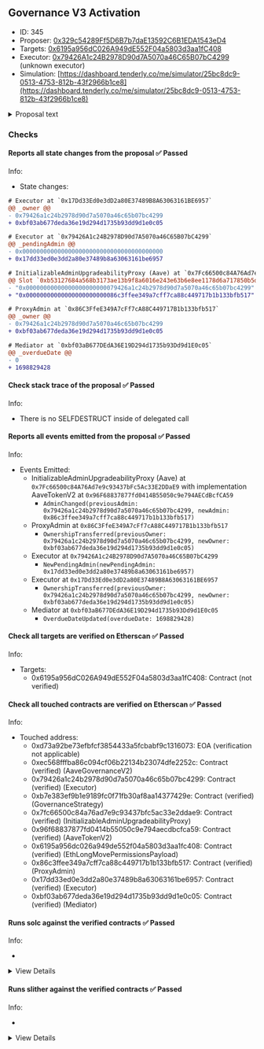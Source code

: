 ## Governance V3 Activation

- ID: 345
- Proposer: [0x329c54289Ff5D6B7b7daE13592C6B1EDA1543eD4](https://etherscan.io/address/0x329c54289Ff5D6B7b7daE13592C6B1EDA1543eD4)
- Targets: [0x6195a956dC026A949dE552F04a5803d3aa1fC408](https://etherscan.io/address/0x6195a956dC026A949dE552F04a5803d3aa1fC408#code)
- Executor: [0x79426A1c24B2978D90d7A5070a46C65B07bC4299](https://etherscan.io/address/0x79426A1c24B2978D90d7A5070a46C65B07bC4299) (unknown executor)
- Simulation: [https://dashboard.tenderly.co/me/simulator/25bc8dc9-0513-4753-812b-43f2966b1ce8](https://dashboard.tenderly.co/me/simulator/25bc8dc9-0513-4753-812b-43f2966b1ce8)

<details>
  <summary>Proposal text</summary>

## Simple Summary

Proposal for the migration of the Aave Governance v2 to v3, transferring all permissions from the v2 system to v3, executing all required smart contracts upgrades and different miscellaneous preparations.

Additionally, the a.DI (Aave Delivery Network) and Aave Robot systems are activated, being requirements for the optimal functioning of Governance v3.

## Motivation

v3 is a the next iteration for the Aave governance smart contracts systems, controlling in a fully decentralized manner the whole Aave ecosystem.

Being a replacement on the currently running v2, a set of two proposals on v2 need to be passed to migrate one system to another: once both are passed and executed on the current governance smart contracts, these will stop working, and the new v3 ones will start operating.

## Specification

A full specification can be found [HERE](https://governance.aave.com/t/bgd-aave-governance-v3-activation-plan/14993#migration-governance-v2v3-2), but as summary:

- 2 governance proposals need to be created: one running on the Level 1 Executor (Short Executor) and another on the Level 2 Executor (Long Executor).
- As both proposals need to be atomically executed, a `Mediator` contract will temporary receive certain permissions, in order to sync both Level 1 and Level 2.
- High-level, the proposals do the following:
  - Migrate all permissions of the Aave ecosystem smart contracts from the v2 Executors to v3 Executors.
  - Migrate the ownership of the v2 Executors to the v3 Executors, in order to avoid any possible permissions lock.
  - Upgrade the implementations of the Governance v3 voting assets (AAVE, stkAAVE and aAAVE), to make them compatible with the new system.
  - Fund a.DI.
  - Fund Aave Robot.
  - Fund the Aave Gelato gas tank.

## References

- Payloads implementations: [Ethereum Long](https://github.com/bgd-labs/gov-v2-v3-migration/blob/main/src/contracts/EthLongMovePermissionsPayload.sol), [Ethereum Short](https://github.com/bgd-labs/gov-v2-v3-migration/blob/main/src/contracts/EthShortMovePermissionsPayload.sol), [Optimism](https://github.com/bgd-labs/gov-v2-v3-migration/blob/main/src/contracts/OptMovePermissionsPayload.sol), [Arbitrum](https://github.com/bgd-labs/gov-v2-v3-migration/blob/main/src/contracts/ArbMovePermissionsPayload.sol), [Polygon](https://github.com/bgd-labs/gov-v2-v3-migration/blob/main/src/contracts/PolygonMovePermissionsPayload.sol), [Avalanche](https://github.com/bgd-labs/gov-v2-v3-migration/blob/main/src/contracts/AvaxMovePermissionsPayload.sol), [Metis](https://github.com/bgd-labs/gov-v2-v3-migration/blob/main/src/contracts/MetisMovePermissionsPayload.sol), [Base](https://github.com/bgd-labs/gov-v2-v3-migration/blob/main/src/contracts/BaseMovePermissionsPayload.sol)

- Payloads tests (migration): [Ethereum Long](https://github.com/bgd-labs/gov-v2-v3-migration/blob/main/tests/EthLongMovePermissionsPayloadTest.t.sol), [Ethereum Short](https://github.com/bgd-labs/gov-v2-v3-migration/blob/main/tests/EthShortMovePermissionsPayloadTest.t.sol), [Optimism](https://github.com/bgd-labs/gov-v2-v3-migration/blob/main/tests/OptMovePermissionsPayloadTest.t.sol), [Arbitrum](https://github.com/bgd-labs/gov-v2-v3-migration/blob/main/tests/ArbMovePermissionsPayload.t.sol), [Polygon](https://github.com/bgd-labs/gov-v2-v3-migration/blob/main/tests/PolygonMovePermissionsPayloadTest.t.sol), [Avalanche](https://github.com/bgd-labs/gov-v2-v3-migration/blob/main/tests/AvaxMovePermissionsPayloadTest.t.sol), [Metis](https://github.com/bgd-labs/gov-v2-v3-migration/blob/main/tests/MetisMovePermissionsPayloadTest.t.sol), [Base](https://github.com/bgd-labs/gov-v2-v3-migration/blob/main/tests/BaseMovePermissionsPayloadTest.t.sol)

- [Pre-approval Snapshot](https://snapshot.org/#/aave.eth/proposal/0x7e61744629fce7787281905b4d5984b39f9cbe83fbe2dd05d8b77697205ce0ce)

- [Governance forum Discussion](https://governance.aave.com/t/bgd-aave-governance-v3-activation-plan/14993)

- [Aave Governance V3 smart contracts](https://github.com/bgd-labs/aave-governance-v3)

- [Aave Governance V3 interface](https://github.com/bgd-labs/aave-governance-v3-interface)

- [a.DI (Aave Delivery Infrastructure)](https://github.com/bgd-labs/aave-delivery-infrastructure)

- [Aave Robot v3](https://github.com/bgd-labs/aave-governance-v3-robot)

- [AAVE token v3](https://github.com/bgd-labs/aave-token-v3)

- [aAAVE governance v3 compatible](https://github.com/bgd-labs/aave-a-token-with-delegation)

- [stkAAVE governance v3 compatible](https://github.com/bgd-labs/aave-stk-gov-v3)

## Copyright

Copyright and related rights waived via [CC0](https://creativecommons.org/publicdomain/zero/1.0/).

</details>

### Checks

#### Reports all state changes from the proposal ✅ Passed

Info:

- State changes:

```diff
# Executor at `0x17Dd33Ed0e3dD2a80E37489B8A63063161BE6957`
@@ _owner @@
- 0x79426a1c24b2978d90d7a5070a46c65b07bc4299
+ 0xbf03ab677deda36e19d294d1735b93dd9d1e0c05
```

```diff
# Executor at `0x79426A1c24B2978D90d7A5070a46C65B07bC4299`
@@ _pendingAdmin @@
- 0x0000000000000000000000000000000000000000
+ 0x17dd33ed0e3dd2a80e37489b8a63063161be6957
```

```diff
# InitializableAdminUpgradeabilityProxy (Aave) at `0x7Fc66500c84A76Ad7e9c93437bFc5Ac33E2DDaE9` with implementation AaveTokenV2 at `0x96F68837877fd0414B55050c9e794AECdBcfCA59`
@@ Slot `0xb53127684a568b3173ae13b9f8a6016e243e63b6e8ee1178d6a717850b5d6103` @@
- "0x00000000000000000000000079426a1c24b2978d90d7a5070a46c65b07bc4299"
+ "0x00000000000000000000000086c3ffee349a7cff7ca88c449717b1b133bfb517"
```

```diff
# ProxyAdmin at `0x86C3FfeE349A7cFf7cA88C449717B1b133bfb517`
@@ _owner @@
- 0x79426a1c24b2978d90d7a5070a46c65b07bc4299
+ 0xbf03ab677deda36e19d294d1735b93dd9d1e0c05
```

```diff
# Mediator at `0xbf03aB677DEdA36E19D294d1735b93Dd9d1E0c05`
@@ _overdueDate @@
- 0
+ 1698829428
```

#### Check stack trace of the proposal ✅ Passed

Info:

- There is no SELFDESTRUCT inside of delegated call

#### Reports all events emitted from the proposal ✅ Passed

Info:

- Events Emitted:
  - InitializableAdminUpgradeabilityProxy (Aave) at `0x7Fc66500c84A76Ad7e9c93437bFc5Ac33E2DDaE9` with implementation AaveTokenV2 at `0x96F68837877fd0414B55050c9e794AECdBcfCA59`
    - `AdminChanged(previousAdmin: 0x79426a1c24b2978d90d7a5070a46c65b07bc4299, newAdmin: 0x86c3ffee349a7cff7ca88c449717b1b133bfb517)`
  - ProxyAdmin at `0x86C3FfeE349A7cFf7cA88C449717B1b133bfb517`
    - `OwnershipTransferred(previousOwner: 0x79426a1c24b2978d90d7a5070a46c65b07bc4299, newOwner: 0xbf03ab677deda36e19d294d1735b93dd9d1e0c05)`
  - Executor at `0x79426A1c24B2978D90d7A5070a46C65B07bC4299`
    - `NewPendingAdmin(newPendingAdmin: 0x17dd33ed0e3dd2a80e37489b8a63063161be6957)`
  - Executor at `0x17Dd33Ed0e3dD2a80E37489B8A63063161BE6957`
    - `OwnershipTransferred(previousOwner: 0x79426a1c24b2978d90d7a5070a46c65b07bc4299, newOwner: 0xbf03ab677deda36e19d294d1735b93dd9d1e0c05)`
  - Mediator at `0xbf03aB677DEdA36E19D294d1735b93Dd9d1E0c05`
    - `OverdueDateUpdated(overdueDate: 1698829428)`

#### Check all targets are verified on Etherscan ✅ Passed

Info:

- Targets:
  - 0x6195a956dC026A949dE552F04a5803d3aa1fC408: Contract (not verified)

#### Check all touched contracts are verified on Etherscan ✅ Passed

Info:

- Touched address:
  - 0xd73a92be73efbfcf3854433a5fcbabf9c1316073: EOA (verification not applicable)
  - 0xec568fffba86c094cf06b22134b23074dfe2252c: Contract (verified) (AaveGovernanceV2)
  - 0x79426a1c24b2978d90d7a5070a46c65b07bc4299: Contract (verified) (Executor)
  - 0xb7e383ef9b1e9189fc0f71fb30af8aa14377429e: Contract (verified) (GovernanceStrategy)
  - 0x7fc66500c84a76ad7e9c93437bfc5ac33e2ddae9: Contract (verified) (InitializableAdminUpgradeabilityProxy)
  - 0x96f68837877fd0414b55050c9e794aecdbcfca59: Contract (verified) (AaveTokenV2)
  - 0x6195a956dc026a949de552f04a5803d3aa1fc408: Contract (verified) (EthLongMovePermissionsPayload)
  - 0x86c3ffee349a7cff7ca88c449717b1b133bfb517: Contract (verified) (ProxyAdmin)
  - 0x17dd33ed0e3dd2a80e37489b8a63063161be6957: Contract (verified) (Executor)
  - 0xbf03ab677deda36e19d294d1735b93dd9d1e0c05: Contract (verified) (Mediator)

#### Runs solc against the verified contracts ✅ Passed

Info:

-

<details>
<summary>View Details</summary>
<details>
<summary>View warnings for Executor at `0x17Dd33Ed0e3dD2a80E37489B8A63063161BE6957`</summary>

```
INFO:CryticCompile:'solc --standard-json --allow-paths /home/runner/work/seatbelt-for-ghosts/seatbelt-for-ghosts/crytic-export/etherscan-contracts/0x17dd33ed0e3dd2a80e37489b8a63063161be6957-Executor' running
```

</details>

<details>
<summary>View warnings for EthLongMovePermissionsPayload at `0x6195a956dC026A949dE552F04a5803d3aa1fC408`</summary>

```
INFO:CryticCompile:'solc --standard-json --allow-paths /home/runner/work/seatbelt-for-ghosts/seatbelt-for-ghosts/crytic-export/etherscan-contracts/0x6195a956dc026a949de552f04a5803d3aa1fc408-EthLongMovePermissionsPayload' running
```

</details>

<details>
<summary>View warnings for InitializableAdminUpgradeabilityProxy (Aave) at `0x7Fc66500c84A76Ad7e9c93437bFc5Ac33E2DDaE9` with implementation AaveTokenV2 at `0x96F68837877fd0414B55050c9e794AECdBcfCA59`</summary>

```
INFO:CryticCompile:'solc --standard-json --allow-paths /home/runner/work/seatbelt-for-ghosts/seatbelt-for-ghosts/crytic-export/etherscan-contracts/0x7fc66500c84a76ad7e9c93437bfc5ac33e2ddae9-InitializableAdminUpgradeabilityProxy' running
WARNING:CryticCompile:Warning: contracts/open-zeppelin/Address.sol: Warning: SPDX license identifier not provided in source file. Before publishing, consider adding a comment containing "SPDX-License-Identifier: <SPDX-License>" to each source file. Use "SPDX-License-Identifier: UNLICENSED" for non-open-source code. Please see https://spdx.org for more information.

Warning: contracts/open-zeppelin/BaseAdminUpgradeabilityProxy.sol: Warning: SPDX license identifier not provided in source file. Before publishing, consider adding a comment containing "SPDX-License-Identifier: <SPDX-License>" to each source file. Use "SPDX-License-Identifier: UNLICENSED" for non-open-source code. Please see https://spdx.org for more information.

Warning: contracts/open-zeppelin/BaseUpgradeabilityProxy.sol: Warning: SPDX license identifier not provided in source file. Before publishing, consider adding a comment containing "SPDX-License-Identifier: <SPDX-License>" to each source file. Use "SPDX-License-Identifier: UNLICENSED" for non-open-source code. Please see https://spdx.org for more information.

Warning: contracts/open-zeppelin/Proxy.sol: Warning: SPDX license identifier not provided in source file. Before publishing, consider adding a comment containing "SPDX-License-Identifier: <SPDX-License>" to each source file. Use "SPDX-License-Identifier: UNLICENSED" for non-open-source code. Please see https://spdx.org for more information.

Warning: contracts/open-zeppelin/SafeMath.sol: Warning: SPDX license identifier not provided in source file. Before publishing, consider adding a comment containing "SPDX-License-Identifier: <SPDX-License>" to each source file. Use "SPDX-License-Identifier: UNLICENSED" for non-open-source code. Please see https://spdx.org for more information.

Warning: contracts/open-zeppelin/UpgradeabilityProxy.sol: Warning: SPDX license identifier not provided in source file. Before publishing, consider adding a comment containing "SPDX-License-Identifier: <SPDX-License>" to each source file. Use "SPDX-License-Identifier: UNLICENSED" for non-open-source code. Please see https://spdx.org for more information.

Warning: contracts/open-zeppelin/BaseAdminUpgradeabilityProxy.sol:13:1: Warning: This contract has a payable fallback function, but no receive ether function. Consider adding a receive ether function.
contract BaseAdminUpgradeabilityProxy is BaseUpgradeabilityProxy {
^ (Relevant source part starts here and spans across multiple lines).
contracts/open-zeppelin/Proxy.sol:15:3: The payable fallback function is defined here.
  fallback () payable external {
  ^ (Relevant source part starts here and spans across multiple lines).

Warning: contracts/open-zeppelin/InitializableUpgradeabilityProxy.sol:11:1: Warning: This contract has a payable fallback function, but no receive ether function. Consider adding a receive ether function.
contract InitializableUpgradeabilityProxy is BaseUpgradeabilityProxy {
^ (Relevant source part starts here and spans across multiple lines).
contracts/open-zeppelin/Proxy.sol:15:3: The payable fallback function is defined here.
  fallback () payable external {
  ^ (Relevant source part starts here and spans across multiple lines).

Warning: contracts/open-zeppelin/InitializableAdminUpgradeabilityProxy.sol:12:1: Warning: This contract has a payable fallback function, but no receive ether function. Consider adding a receive ether function.
contract InitializableAdminUpgradeabilityProxy is BaseAdminUpgradeabilityProxy, InitializableUpgradeabilityProxy {
^ (Relevant source part starts here and spans across multiple lines).
contracts/open-zeppelin/Proxy.sol:15:3: The payable fallback function is defined here.
  fallback () payable external {
  ^ (Relevant source part starts here and spans across multiple lines).

Warning: contracts/utils/MockTransferHook.sol:9:25: Warning: Unused function parameter. Remove or comment out the variable name to silence this warning.
    function onTransfer(address from, address to, uint256 amount) external override {
                        ^----------^

Warning: contracts/utils/MockTransferHook.sol:9:39: Warning: Unused function parameter. Remove or comment out the variable name to silence this warning.
    function onTransfer(address from, address to, uint256 amount) external override {
                                      ^--------^

Warning: contracts/utils/MockTransferHook.sol:9:51: Warning: Unused function parameter. Remove or comment out the variable name to silence this warning.
    function onTransfer(address from, address to, uint256 amount) external override {
                                                  ^------------^


```

</details>

<details>
<summary>View warnings for ProxyAdmin at `0x86C3FfeE349A7cFf7cA88C449717B1b133bfb517`</summary>

```
INFO:CryticCompile:'solc --standard-json --allow-paths /home/runner/work/seatbelt-for-ghosts/seatbelt-for-ghosts/crytic-export/etherscan-contracts/0x86c3ffee349a7cff7ca88c449717b1b133bfb517-ProxyAdmin' running
```

</details>

<details>
<summary>View warnings for AaveTokenV2 at `0x96F68837877fd0414B55050c9e794AECdBcfCA59`</summary>

```
INFO:CryticCompile:'solc --standard-json --allow-paths /home/runner/work/seatbelt-for-ghosts/seatbelt-for-ghosts/crytic-export/etherscan-contracts/0x96f68837877fd0414b55050c9e794aecdbcfca59-AaveTokenV2' running
WARNING:CryticCompile:Warning: src/contracts/AaveTokenV2.sol:453:18: Warning: This declaration shadows an existing declaration.
    constructor (string memory name, string memory symbol) public {
                 ^----------------^
src/contracts/AaveTokenV2.sol:462:5: The shadowed declaration is here:
    function name() public view returns (string memory) {
    ^ (Relevant source part starts here and spans across multiple lines).

Warning: src/contracts/AaveTokenV2.sol:453:38: Warning: This declaration shadows an existing declaration.
    constructor (string memory name, string memory symbol) public {
                                     ^------------------^
src/contracts/AaveTokenV2.sol:470:5: The shadowed declaration is here:
    function symbol() public view returns (string memory) {
    ^ (Relevant source part starts here and spans across multiple lines).

Warning: src/contracts/AaveTokenV2.sol:35:3: Warning: Interface functions are implicitly "virtual"
  function delegateByType(address delegatee, DelegationType delegationType) external virtual;
  ^-----------------------------------------------------------------------------------------^

Warning: src/contracts/AaveTokenV2.sol:40:3: Warning: Interface functions are implicitly "virtual"
  function delegate(address delegatee) external virtual;
  ^----------------------------------------------------^

Warning: src/contracts/AaveTokenV2.sol:45:3: Warning: Interface functions are implicitly "virtual"
  function getDelegateeByType(address delegator, DelegationType delegationType)
  ^ (Relevant source part starts here and spans across multiple lines).

Warning: src/contracts/AaveTokenV2.sol:56:3: Warning: Interface functions are implicitly "virtual"
  function getPowerCurrent(address user, DelegationType delegationType)
  ^ (Relevant source part starts here and spans across multiple lines).

Warning: src/contracts/AaveTokenV2.sol:66:3: Warning: Interface functions are implicitly "virtual"
  function getPowerAtBlock(
  ^ (Relevant source part starts here and spans across multiple lines).

Warning: src/contracts/AaveTokenV2.sol:75:3: Warning: Interface functions are implicitly "virtual"
  function totalSupplyAt(uint256 blockNumber) external virtual view returns (uint256);
  ^----------------------------------------------------------------------------------^

Warning: src/contracts/AaveTokenV2.sol:453:5: Warning: Visibility for constructor is ignored. If you want the contract to be non-deployable, making it "abstract" is sufficient.
    constructor (string memory name, string memory symbol) public {
    ^ (Relevant source part starts here and spans across multiple lines).

Warning: src/contracts/AaveTokenV2.sol:1164:3: Warning: Visibility for constructor is ignored. If you want the contract to be non-deployable, making it "abstract" is sufficient.
  constructor() ERC20(NAME, SYMBOL) public {
  ^ (Relevant source part starts here and spans across multiple lines).

Warning: src/contracts/AaveTokenV2.sol:913:26: Warning: Unused function parameter. Remove or comment out the variable name to silence this warning.
  function totalSupplyAt(uint256 blockNumber) external override view returns (uint256) {
                         ^-----------------^

Warning: src/contracts/AaveTokenV2.sol:1079:5: Warning: Unused function parameter. Remove or comment out the variable name to silence this warning.
    uint128 oldValue,
    ^--------------^


```

</details>

<details>
<summary>View warnings for GovernanceStrategy at `0xb7e383ef9B1E9189Fc0F71fb30af8aa14377429e`</summary>

```
INFO:CryticCompile:'solc --standard-json --allow-paths /home/runner/work/seatbelt-for-ghosts/seatbelt-for-ghosts' running
```

</details>

<details>
<summary>View warnings for Mediator at `0xbf03aB677DEdA36E19D294d1735b93Dd9d1E0c05`</summary>

```
INFO:CryticCompile:'solc --standard-json --allow-paths /home/runner/work/seatbelt-for-ghosts/seatbelt-for-ghosts/crytic-export/etherscan-contracts/0xbf03ab677deda36e19d294d1735b93dd9d1e0c05-Mediator' running
```

</details>

</details>

#### Runs slither against the verified contracts ✅ Passed

Info:

-

<details>
<summary>View Details</summary>

<details>
<summary>Slither report for Executor at `0x17Dd33Ed0e3dD2a80E37489B8A63063161BE6957`</summary>

```
'solc --standard-json --allow-paths /home/runner/work/seatbelt-for-ghosts/seatbelt-for-ghosts/crytic-export/etherscan-contracts/0x17dd33ed0e3dd2a80e37489b8a63063161be6957-Executor' running
INFO:Detectors:
Executor.executeTransaction(address,uint256,string,bytes,bool) (src/contracts/payloads/Executor.sol#16-57) uses delegatecall to a input-controlled function id
	- (success,resultData) = target.delegatecall(callData) (src/contracts/payloads/Executor.sol#38)
Reference: https://github.com/crytic/slither/wiki/Detector-Documentation#controlled-delegatecall
INFO:Detectors:
Reentrancy in Executor.executeTransaction(address,uint256,string,bytes,bool) (src/contracts/payloads/Executor.sol#16-57):
	External calls:
	- (success,resultData) = target.delegatecall(callData) (src/contracts/payloads/Executor.sol#38)
	- (success,resultData) = target.call{value: value}(callData) (src/contracts/payloads/Executor.sol#41)
	External calls sending eth:
	- (success,resultData) = target.call{value: value}(callData) (src/contracts/payloads/Executor.sol#41)
	Event emitted after the call(s):
	- ExecutedAction(target,value,signature,data,block.timestamp,withDelegatecall,resultData) (src/contracts/payloads/Executor.sol#46-54)
Reference: https://github.com/crytic/slither/wiki/Detector-Documentation#reentrancy-vulnerabilities-3
INFO:Detectors:
Context._msgData() (lib/solidity-utils/src/contracts/oz-common/Context.sol#22-24) is never used and should be removed
Reference: https://github.com/crytic/slither/wiki/Detector-Documentation#dead-code
INFO:Detectors:
Low level call in Executor.executeTransaction(address,uint256,string,bytes,bool) (src/contracts/payloads/Executor.sol#16-57):
	- (success,resultData) = target.delegatecall(callData) (src/contracts/payloads/Executor.sol#38)
	- (success,resultData) = target.call{value: value}(callData) (src/contracts/payloads/Executor.sol#41)
Reference: https://github.com/crytic/slither/wiki/Detector-Documentation#low-level-calls
INFO:Slither:0x17dd33ed0e3dd2a80e37489b8a63063161be6957 analyzed (5 contracts with 82 detectors), 4 result(s) found
```

</details>

<details>
<summary>Slither report for EthLongMovePermissionsPayload at `0x6195a956dC026A949dE552F04a5803d3aa1fC408`</summary>

```
'solc --standard-json --allow-paths /home/runner/work/seatbelt-for-ghosts/seatbelt-for-ghosts/crytic-export/etherscan-contracts/0x6195a956dc026a949de552f04a5803d3aa1fc408-EthLongMovePermissionsPayload' running
Traceback (most recent call last):
  File "/home/runner/.local/lib/python3.10/site-packages/slither/__main__.py", line 814, in main_impl
    ) = process_all(filename, args, detector_classes, printer_classes)
  File "/home/runner/.local/lib/python3.10/site-packages/slither/__main__.py", line 102, in process_all
    ) = process_single(compilation, args, detector_classes, printer_classes)
  File "/home/runner/.local/lib/python3.10/site-packages/slither/__main__.py", line 80, in process_single
    slither = Slither(target, ast_format=ast, **vars(args))
  File "/home/runner/.local/lib/python3.10/site-packages/slither/slither.py", line 135, in __init__
    self._init_parsing_and_analyses(kwargs.get("skip_analyze", False))
  File "/home/runner/.local/lib/python3.10/site-packages/slither/slither.py", line 145, in _init_parsing_and_analyses
    raise e
  File "/home/runner/.local/lib/python3.10/site-packages/slither/slither.py", line 141, in _init_parsing_and_analyses
    parser.parse_contracts()
  File "/home/runner/.local/lib/python3.10/site-packages/slither/solc_parsing/slither_compilation_unit_solc.py", line 447, in parse_contracts
    raise InheritanceResolutionError(
slither.solc_parsing.slither_compilation_unit_solc.InheritanceResolutionError: Could not resolve contract inheritance. This is likely caused by an import renaming that collides with existing names (see https://github.com/crytic/slither/issues/1758).
 Try changing `contract IACLManager` (lib/aave-address-book/src/AaveV3.sol#20-32) to a unique name.
ERROR:root:Error:
ERROR:root:Could not resolve contract inheritance. This is likely caused by an import renaming that collides with existing names (see https://github.com/crytic/slither/issues/1758).
 Try changing `contract IACLManager` (lib/aave-address-book/src/AaveV3.sol#20-32) to a unique name.
ERROR:root:Please report an issue to https://github.com/crytic/slither/issues
```

</details>

<details>
<summary>Slither report for InitializableAdminUpgradeabilityProxy (Aave) at `0x7Fc66500c84A76Ad7e9c93437bFc5Ac33E2DDaE9` with implementation AaveTokenV2 at `0x96F68837877fd0414B55050c9e794AECdBcfCA59`</summary>

```
'solc --standard-json --allow-paths /home/runner/work/seatbelt-for-ghosts/seatbelt-for-ghosts/crytic-export/etherscan-contracts/0x7fc66500c84a76ad7e9c93437bfc5ac33e2ddae9-InitializableAdminUpgradeabilityProxy' running
Warning: contracts/open-zeppelin/Address.sol: Warning: SPDX license identifier not provided in source file. Before publishing, consider adding a comment containing "SPDX-License-Identifier: <SPDX-License>" to each source file. Use "SPDX-License-Identifier: UNLICENSED" for non-open-source code. Please see https://spdx.org for more information.

Warning: contracts/open-zeppelin/BaseAdminUpgradeabilityProxy.sol: Warning: SPDX license identifier not provided in source file. Before publishing, consider adding a comment containing "SPDX-License-Identifier: <SPDX-License>" to each source file. Use "SPDX-License-Identifier: UNLICENSED" for non-open-source code. Please see https://spdx.org for more information.

Warning: contracts/open-zeppelin/BaseUpgradeabilityProxy.sol: Warning: SPDX license identifier not provided in source file. Before publishing, consider adding a comment containing "SPDX-License-Identifier: <SPDX-License>" to each source file. Use "SPDX-License-Identifier: UNLICENSED" for non-open-source code. Please see https://spdx.org for more information.

Warning: contracts/open-zeppelin/Proxy.sol: Warning: SPDX license identifier not provided in source file. Before publishing, consider adding a comment containing "SPDX-License-Identifier: <SPDX-License>" to each source file. Use "SPDX-License-Identifier: UNLICENSED" for non-open-source code. Please see https://spdx.org for more information.

Warning: contracts/open-zeppelin/SafeMath.sol: Warning: SPDX license identifier not provided in source file. Before publishing, consider adding a comment containing "SPDX-License-Identifier: <SPDX-License>" to each source file. Use "SPDX-License-Identifier: UNLICENSED" for non-open-source code. Please see https://spdx.org for more information.

Warning: contracts/open-zeppelin/UpgradeabilityProxy.sol: Warning: SPDX license identifier not provided in source file. Before publishing, consider adding a comment containing "SPDX-License-Identifier: <SPDX-License>" to each source file. Use "SPDX-License-Identifier: UNLICENSED" for non-open-source code. Please see https://spdx.org for more information.

Warning: contracts/open-zeppelin/BaseAdminUpgradeabilityProxy.sol:13:1: Warning: This contract has a payable fallback function, but no receive ether function. Consider adding a receive ether function.
contract BaseAdminUpgradeabilityProxy is BaseUpgradeabilityProxy {
^ (Relevant source part starts here and spans across multiple lines).
contracts/open-zeppelin/Proxy.sol:15:3: The payable fallback function is defined here.
  fallback () payable external {
  ^ (Relevant source part starts here and spans across multiple lines).

Warning: contracts/open-zeppelin/InitializableUpgradeabilityProxy.sol:11:1: Warning: This contract has a payable fallback function, but no receive ether function. Consider adding a receive ether function.
contract InitializableUpgradeabilityProxy is BaseUpgradeabilityProxy {
^ (Relevant source part starts here and spans across multiple lines).
contracts/open-zeppelin/Proxy.sol:15:3: The payable fallback function is defined here.
  fallback () payable external {
  ^ (Relevant source part starts here and spans across multiple lines).

Warning: contracts/open-zeppelin/InitializableAdminUpgradeabilityProxy.sol:12:1: Warning: This contract has a payable fallback function, but no receive ether function. Consider adding a receive ether function.
contract InitializableAdminUpgradeabilityProxy is BaseAdminUpgradeabilityProxy, InitializableUpgradeabilityProxy {
^ (Relevant source part starts here and spans across multiple lines).
contracts/open-zeppelin/Proxy.sol:15:3: The payable fallback function is defined here.
  fallback () payable external {
  ^ (Relevant source part starts here and spans across multiple lines).

Warning: contracts/utils/MockTransferHook.sol:9:25: Warning: Unused function parameter. Remove or comment out the variable name to silence this warning.
    function onTransfer(address from, address to, uint256 amount) external override {
                        ^----------^

Warning: contracts/utils/MockTransferHook.sol:9:39: Warning: Unused function parameter. Remove or comment out the variable name to silence this warning.
    function onTransfer(address from, address to, uint256 amount) external override {
                                      ^--------^

Warning: contracts/utils/MockTransferHook.sol:9:51: Warning: Unused function parameter. Remove or comment out the variable name to silence this warning.
    function onTransfer(address from, address to, uint256 amount) external override {
                                                  ^------------^


INFO:Detectors:
InitializableUpgradeabilityProxy.initialize(address,bytes) (contracts/open-zeppelin/InitializableUpgradeabilityProxy.sol#20-28) uses delegatecall to a input-controlled function id
	- (success) = _logic.delegatecall(_data) (contracts/open-zeppelin/InitializableUpgradeabilityProxy.sol#25)
Reference: https://github.com/crytic/slither/wiki/Detector-Documentation#controlled-delegatecall
INFO:Detectors:
LendToAaveMigrator.migrateFromLEND(uint256) (contracts/token/LendToAaveMigrator.sol#61-68) ignores return value by LEND.transferFrom(msg.sender,address(this),amount) (contracts/token/LendToAaveMigrator.sol#65)
LendToAaveMigrator.migrateFromLEND(uint256) (contracts/token/LendToAaveMigrator.sol#61-68) ignores return value by AAVE.transfer(msg.sender,amount.div(LEND_AAVE_RATIO)) (contracts/token/LendToAaveMigrator.sol#66)
DoubleTransferHelper.doubleSend(address,uint256,uint256) (contracts/utils/DoubleTransferHelper.sol#14-17) ignores return value by AAVE.transfer(to,amount1) (contracts/utils/DoubleTransferHelper.sol#15)
DoubleTransferHelper.doubleSend(address,uint256,uint256) (contracts/utils/DoubleTransferHelper.sol#14-17) ignores return value by AAVE.transfer(to,amount2) (contracts/utils/DoubleTransferHelper.sol#16)
Reference: https://github.com/crytic/slither/wiki/Detector-Documentation#unchecked-transfer
INFO:Detectors:
AaveToken._writeSnapshot(address,uint128,uint128) (contracts/token/AaveToken.sol#138-153) uses a dangerous strict equality:
	- ownerCountOfSnapshots != 0 && snapshotsOwner[ownerCountOfSnapshots.sub(1)].blockNumber == currentBlock (contracts/token/AaveToken.sol#145)
Reference: https://github.com/crytic/slither/wiki/Detector-Documentation#dangerous-strict-equalities
INFO:Detectors:
Reentrancy in AaveToken.initialize(address,address,ITransferHook) (contracts/token/AaveToken.sol#59-85):
	External calls:
	- _mint(migrator,MIGRATION_AMOUNT) (contracts/token/AaveToken.sol#83)
		- aaveGovernance.onTransfer(from,to,amount) (contracts/token/AaveToken.sol#181)
	- _mint(distributor,DISTRIBUTION_AMOUNT) (contracts/token/AaveToken.sol#84)
		- aaveGovernance.onTransfer(from,to,amount) (contracts/token/AaveToken.sol#181)
	State variables written after the call(s):
	- _mint(distributor,DISTRIBUTION_AMOUNT) (contracts/token/AaveToken.sol#84)
		- _balances[account] = _balances[account].add(amount) (contracts/open-zeppelin/ERC20.sol#235)
	ERC20._balances (contracts/open-zeppelin/ERC20.sol#38) can be used in cross function reentrancies:
	- ERC20._mint(address,uint256) (contracts/open-zeppelin/ERC20.sol#229-237)
	- ERC20._transfer(address,address,uint256) (contracts/open-zeppelin/ERC20.sol#209-218)
	- ERC20.balanceOf(address) (contracts/open-zeppelin/ERC20.sol#105-107)
	- _mint(distributor,DISTRIBUTION_AMOUNT) (contracts/token/AaveToken.sol#84)
		- _countsSnapshots[owner] = ownerCountOfSnapshots.add(1) (contracts/token/AaveToken.sol#149)
	AaveToken._countsSnapshots (contracts/token/AaveToken.sol#38) can be used in cross function reentrancies:
	- AaveToken._countsSnapshots (contracts/token/AaveToken.sol#38)
	- AaveToken._writeSnapshot(address,uint128,uint128) (contracts/token/AaveToken.sol#138-153)
	- _mint(distributor,DISTRIBUTION_AMOUNT) (contracts/token/AaveToken.sol#84)
		- snapshotsOwner[ownerCountOfSnapshots.sub(1)].value = newValue (contracts/token/AaveToken.sol#146)
		- snapshotsOwner[ownerCountOfSnapshots] = Snapshot(currentBlock,newValue) (contracts/token/AaveToken.sol#148)
	AaveToken._snapshots (contracts/token/AaveToken.sol#36) can be used in cross function reentrancies:
	- AaveToken._snapshots (contracts/token/AaveToken.sol#36)
	- AaveToken._writeSnapshot(address,uint128,uint128) (contracts/token/AaveToken.sol#138-153)
	- _mint(distributor,DISTRIBUTION_AMOUNT) (contracts/token/AaveToken.sol#84)
		- _totalSupply = _totalSupply.add(amount) (contracts/open-zeppelin/ERC20.sol#234)
	ERC20._totalSupply (contracts/open-zeppelin/ERC20.sol#42) can be used in cross function reentrancies:
	- ERC20._mint(address,uint256) (contracts/open-zeppelin/ERC20.sol#229-237)
	- ERC20.totalSupply() (contracts/open-zeppelin/ERC20.sol#98-100)
Reference: https://github.com/crytic/slither/wiki/Detector-Documentation#reentrancy-vulnerabilities-1
INFO:Detectors:
ERC20.constructor(string,string).name (contracts/open-zeppelin/ERC20.sol#57) shadows:
	- ERC20.name() (contracts/open-zeppelin/ERC20.sol#66-68) (function)
ERC20.constructor(string,string).symbol (contracts/open-zeppelin/ERC20.sol#57) shadows:
	- ERC20.symbol() (contracts/open-zeppelin/ERC20.sol#74-76) (function)
InitializableAdminUpgradeabilityProxy.initialize(address,address,bytes)._admin (contracts/open-zeppelin/InitializableAdminUpgradeabilityProxy.sol#22) shadows:
	- BaseAdminUpgradeabilityProxy._admin() (contracts/open-zeppelin/BaseAdminUpgradeabilityProxy.sol#94-99) (function)
MintableErc20.constructor(string,string,uint8).name (contracts/utils/MintableErc20.sol#11) shadows:
	- ERC20.name() (contracts/open-zeppelin/ERC20.sol#66-68) (function)
MintableErc20.constructor(string,string,uint8).symbol (contracts/utils/MintableErc20.sol#11) shadows:
	- ERC20.symbol() (contracts/open-zeppelin/ERC20.sol#74-76) (function)
MintableErc20.constructor(string,string,uint8).decimals (contracts/utils/MintableErc20.sol#11) shadows:
	- ERC20.decimals() (contracts/open-zeppelin/ERC20.sol#91-93) (function)
Reference: https://github.com/crytic/slither/wiki/Detector-Documentation#local-variable-shadowing
INFO:Detectors:
InitializableUpgradeabilityProxy.initialize(address,bytes)._logic (contracts/open-zeppelin/InitializableUpgradeabilityProxy.sol#20) lacks a zero-check on :
		- (success) = _logic.delegatecall(_data) (contracts/open-zeppelin/InitializableUpgradeabilityProxy.sol#25)
BaseAdminUpgradeabilityProxy.upgradeToAndCall(address,bytes).newImplementation (contracts/open-zeppelin/BaseAdminUpgradeabilityProxy.sol#85) lacks a zero-check on :
		- (success) = newImplementation.delegatecall(data) (contracts/open-zeppelin/BaseAdminUpgradeabilityProxy.sol#87)
UpgradeabilityProxy.constructor(address,bytes)._logic (contracts/open-zeppelin/UpgradeabilityProxy.sol#19) lacks a zero-check on :
		- (success) = _logic.delegatecall(_data) (contracts/open-zeppelin/UpgradeabilityProxy.sol#23)
Reference: https://github.com/crytic/slither/wiki/Detector-Documentation#missing-zero-address-validation
INFO:Detectors:
Modifier BaseAdminUpgradeabilityProxy.ifAdmin() (contracts/open-zeppelin/BaseAdminUpgradeabilityProxy.sol#34-40) does not always execute _; or revertReference: https://github.com/crytic/slither/wiki/Detector-Documentation#incorrect-modifier
INFO:Detectors:
Reentrancy in AaveToken.initialize(address,address,ITransferHook) (contracts/token/AaveToken.sol#59-85):
	External calls:
	- _mint(migrator,MIGRATION_AMOUNT) (contracts/token/AaveToken.sol#83)
		- aaveGovernance.onTransfer(from,to,amount) (contracts/token/AaveToken.sol#181)
	- _mint(distributor,DISTRIBUTION_AMOUNT) (contracts/token/AaveToken.sol#84)
		- aaveGovernance.onTransfer(from,to,amount) (contracts/token/AaveToken.sol#181)
	Event emitted after the call(s):
	- SnapshotDone(owner,oldValue,newValue) (contracts/token/AaveToken.sol#152)
		- _mint(distributor,DISTRIBUTION_AMOUNT) (contracts/token/AaveToken.sol#84)
	- Transfer(address(0),account,amount) (contracts/open-zeppelin/ERC20.sol#236)
		- _mint(distributor,DISTRIBUTION_AMOUNT) (contracts/token/AaveToken.sol#84)
Reentrancy in LendToAaveMigrator.migrateFromLEND(uint256) (contracts/token/LendToAaveMigrator.sol#61-68):
	External calls:
	- LEND.transferFrom(msg.sender,address(this),amount) (contracts/token/LendToAaveMigrator.sol#65)
	- AAVE.transfer(msg.sender,amount.div(LEND_AAVE_RATIO)) (contracts/token/LendToAaveMigrator.sol#66)
	Event emitted after the call(s):
	- LendMigrated(msg.sender,amount) (contracts/token/LendToAaveMigrator.sol#67)
Reference: https://github.com/crytic/slither/wiki/Detector-Documentation#reentrancy-vulnerabilities-3
INFO:Detectors:
AaveToken.permit(address,address,uint256,uint256,uint8,bytes32,bytes32) (contracts/token/AaveToken.sol#98-123) uses timestamp for comparisons
	Dangerous comparisons:
	- require(bool,string)(block.timestamp <= deadline,INVALID_EXPIRATION) (contracts/token/AaveToken.sol#109)
Reference: https://github.com/crytic/slither/wiki/Detector-Documentation#block-timestamp
INFO:Detectors:
Address.isContract(address) (contracts/open-zeppelin/Address.sol#24-33) uses assembly
	- INLINE ASM (contracts/open-zeppelin/Address.sol#31)
BaseAdminUpgradeabilityProxy._admin() (contracts/open-zeppelin/BaseAdminUpgradeabilityProxy.sol#94-99) uses assembly
	- INLINE ASM (contracts/open-zeppelin/BaseAdminUpgradeabilityProxy.sol#96-98)
BaseAdminUpgradeabilityProxy._setAdmin(address) (contracts/open-zeppelin/BaseAdminUpgradeabilityProxy.sol#105-111) uses assembly
	- INLINE ASM (contracts/open-zeppelin/BaseAdminUpgradeabilityProxy.sol#108-110)
BaseUpgradeabilityProxy._implementation() (contracts/open-zeppelin/BaseUpgradeabilityProxy.sol#30-35) uses assembly
	- INLINE ASM (contracts/open-zeppelin/BaseUpgradeabilityProxy.sol#32-34)
BaseUpgradeabilityProxy._setImplementation(address) (contracts/open-zeppelin/BaseUpgradeabilityProxy.sol#50-58) uses assembly
	- INLINE ASM (contracts/open-zeppelin/BaseUpgradeabilityProxy.sol#55-57)
Proxy._delegate(address) (contracts/open-zeppelin/Proxy.sol#30-49) uses assembly
	- INLINE ASM (contracts/open-zeppelin/Proxy.sol#31-48)
AaveToken.initialize(address,address,ITransferHook) (contracts/token/AaveToken.sol#59-85) uses assembly
	- INLINE ASM (contracts/token/AaveToken.sol#68-70)
Reference: https://github.com/crytic/slither/wiki/Detector-Documentation#assembly-usage
INFO:Detectors:
Address.sendValue(address,uint256) (contracts/open-zeppelin/Address.sol#51-57) is never used and should be removed
Context._msgData() (contracts/open-zeppelin/Context.sol#20-23) is never used and should be removed
ERC20._burn(address,uint256) (contracts/open-zeppelin/ERC20.sol#250-258) is never used and should be removed
SafeMath.mod(uint256,uint256) (contracts/open-zeppelin/SafeMath.sol#131-133) is never used and should be removed
SafeMath.mod(uint256,uint256,string) (contracts/open-zeppelin/SafeMath.sol#146-149) is never used and should be removed
SafeMath.mul(uint256,uint256) (contracts/open-zeppelin/SafeMath.sol#71-83) is never used and should be removed
Reference: https://github.com/crytic/slither/wiki/Detector-Documentation#dead-code
INFO:Detectors:
Low level call in Address.sendValue(address,uint256) (contracts/open-zeppelin/Address.sol#51-57):
	- (success) = recipient.call{value: amount}() (contracts/open-zeppelin/Address.sol#55)
Low level call in BaseAdminUpgradeabilityProxy.upgradeToAndCall(address,bytes) (contracts/open-zeppelin/BaseAdminUpgradeabilityProxy.sol#85-89):
	- (success) = newImplementation.delegatecall(data) (contracts/open-zeppelin/BaseAdminUpgradeabilityProxy.sol#87)
Low level call in InitializableUpgradeabilityProxy.initialize(address,bytes) (contracts/open-zeppelin/InitializableUpgradeabilityProxy.sol#20-28):
	- (success) = _logic.delegatecall(_data) (contracts/open-zeppelin/InitializableUpgradeabilityProxy.sol#25)
Low level call in UpgradeabilityProxy.constructor(address,bytes) (contracts/open-zeppelin/UpgradeabilityProxy.sol#19-26):
	- (success) = _logic.delegatecall(_data) (contracts/open-zeppelin/UpgradeabilityProxy.sol#23)
Reference: https://github.com/crytic/slither/wiki/Detector-Documentation#low-level-calls
INFO:Detectors:
DoubleTransferHelper (contracts/utils/DoubleTransferHelper.sol#6-19) should inherit from VersionedInitializable (contracts/utils/VersionedInitializable.sol#18-44)
Reference: https://github.com/crytic/slither/wiki/Detector-Documentation#missing-inheritance
INFO:Detectors:
Variable ERC20._name (contracts/open-zeppelin/ERC20.sol#44) is not in mixedCase
Variable ERC20._symbol (contracts/open-zeppelin/ERC20.sol#45) is not in mixedCase
Parameter InitializableAdminUpgradeabilityProxy.initialize(address,address,bytes)._logic (contracts/open-zeppelin/InitializableAdminUpgradeabilityProxy.sol#22) is not in mixedCase
Parameter InitializableAdminUpgradeabilityProxy.initialize(address,address,bytes)._admin (contracts/open-zeppelin/InitializableAdminUpgradeabilityProxy.sol#22) is not in mixedCase
Parameter InitializableAdminUpgradeabilityProxy.initialize(address,address,bytes)._data (contracts/open-zeppelin/InitializableAdminUpgradeabilityProxy.sol#22) is not in mixedCase
Parameter InitializableUpgradeabilityProxy.initialize(address,bytes)._logic (contracts/open-zeppelin/InitializableUpgradeabilityProxy.sol#20) is not in mixedCase
Parameter InitializableUpgradeabilityProxy.initialize(address,bytes)._data (contracts/open-zeppelin/InitializableUpgradeabilityProxy.sol#20) is not in mixedCase
Variable AaveToken._nonces (contracts/token/AaveToken.sol#34) is not in mixedCase
Variable AaveToken._snapshots (contracts/token/AaveToken.sol#36) is not in mixedCase
Variable AaveToken._countsSnapshots (contracts/token/AaveToken.sol#38) is not in mixedCase
Variable AaveToken._aaveGovernance (contracts/token/AaveToken.sol#43) is not in mixedCase
Variable AaveToken.DOMAIN_SEPARATOR (contracts/token/AaveToken.sol#45) is not in mixedCase
Variable LendToAaveMigrator.AAVE (contracts/token/LendToAaveMigrator.sol#17) is not in mixedCase
Variable LendToAaveMigrator.LEND (contracts/token/LendToAaveMigrator.sol#18) is not in mixedCase
Variable LendToAaveMigrator.LEND_AAVE_RATIO (contracts/token/LendToAaveMigrator.sol#19) is not in mixedCase
Variable LendToAaveMigrator._totalLendMigrated (contracts/token/LendToAaveMigrator.sol#22) is not in mixedCase
Variable DoubleTransferHelper.AAVE (contracts/utils/DoubleTransferHelper.sol#8) is not in mixedCase
Variable VersionedInitializable.______gap (contracts/utils/VersionedInitializable.sol#43) is not in mixedCase
Reference: https://github.com/crytic/slither/wiki/Detector-Documentation#conformance-to-solidity-naming-conventions
INFO:Detectors:
Redundant expression "this (contracts/open-zeppelin/Context.sol#21)" inContext (contracts/open-zeppelin/Context.sol#15-25)
Reference: https://github.com/crytic/slither/wiki/Detector-Documentation#redundant-statements
INFO:Slither:0x7fc66500c84a76ad7e9c93437bfc5ac33e2ddae9 analyzed (19 contracts with 82 detectors), 57 result(s) found
```

</details>

<details>
<summary>Slither report for ProxyAdmin at `0x86C3FfeE349A7cFf7cA88C449717B1b133bfb517`</summary>

```
'solc --standard-json --allow-paths /home/runner/work/seatbelt-for-ghosts/seatbelt-for-ghosts/crytic-export/etherscan-contracts/0x86c3ffee349a7cff7ca88c449717b1b133bfb517-ProxyAdmin' running
INFO:Detectors:
ERC1967Upgrade._upgradeToAndCall(address,bytes,bool) (lib/solidity-utils/src/contracts/transparent-proxy/ERC1967Upgrade.sol#84-93) ignores return value by Address.functionDelegateCall(newImplementation,data) (lib/solidity-utils/src/contracts/transparent-proxy/ERC1967Upgrade.sol#91)
Reference: https://github.com/crytic/slither/wiki/Detector-Documentation#unused-return
INFO:Detectors:
Modifier TransparentUpgradeableProxy.ifAdmin() (lib/solidity-utils/src/contracts/transparent-proxy/TransparentUpgradeableProxy.sol#52-58) does not always execute _; or revertReference: https://github.com/crytic/slither/wiki/Detector-Documentation#incorrect-modifier
INFO:Detectors:
Address._revert(bytes,string) (lib/solidity-utils/src/contracts/oz-common/Address.sol#235-247) uses assembly
	- INLINE ASM (lib/solidity-utils/src/contracts/oz-common/Address.sol#240-243)
StorageSlot.getAddressSlot(bytes32) (lib/solidity-utils/src/contracts/oz-common/StorageSlot.sol#53-58) uses assembly
	- INLINE ASM (lib/solidity-utils/src/contracts/oz-common/StorageSlot.sol#55-57)
StorageSlot.getBooleanSlot(bytes32) (lib/solidity-utils/src/contracts/oz-common/StorageSlot.sol#63-68) uses assembly
	- INLINE ASM (lib/solidity-utils/src/contracts/oz-common/StorageSlot.sol#65-67)
StorageSlot.getBytes32Slot(bytes32) (lib/solidity-utils/src/contracts/oz-common/StorageSlot.sol#73-78) uses assembly
	- INLINE ASM (lib/solidity-utils/src/contracts/oz-common/StorageSlot.sol#75-77)
StorageSlot.getUint256Slot(bytes32) (lib/solidity-utils/src/contracts/oz-common/StorageSlot.sol#83-88) uses assembly
	- INLINE ASM (lib/solidity-utils/src/contracts/oz-common/StorageSlot.sol#85-87)
Proxy._delegate(address) (lib/solidity-utils/src/contracts/transparent-proxy/Proxy.sol#28-51) uses assembly
	- INLINE ASM (lib/solidity-utils/src/contracts/transparent-proxy/Proxy.sol#29-50)
Reference: https://github.com/crytic/slither/wiki/Detector-Documentation#assembly-usage
INFO:Detectors:
Address.functionCall(address,bytes) (lib/solidity-utils/src/contracts/oz-common/Address.sol#86-88) is never used and should be removed
Address.functionCall(address,bytes,string) (lib/solidity-utils/src/contracts/oz-common/Address.sol#96-102) is never used and should be removed
Address.functionCallWithValue(address,bytes,uint256) (lib/solidity-utils/src/contracts/oz-common/Address.sol#115-121) is never used and should be removed
Address.functionCallWithValue(address,bytes,uint256,string) (lib/solidity-utils/src/contracts/oz-common/Address.sol#129-138) is never used and should be removed
Address.functionStaticCall(address,bytes) (lib/solidity-utils/src/contracts/oz-common/Address.sol#146-151) is never used and should be removed
Address.functionStaticCall(address,bytes,string) (lib/solidity-utils/src/contracts/oz-common/Address.sol#159-166) is never used and should be removed
Address.sendValue(address,uint256) (lib/solidity-utils/src/contracts/oz-common/Address.sol#61-66) is never used and should be removed
Address.verifyCallResult(bool,bytes,string) (lib/solidity-utils/src/contracts/oz-common/Address.sol#223-233) is never used and should be removed
Context._msgData() (lib/solidity-utils/src/contracts/oz-common/Context.sol#22-24) is never used and should be removed
StorageSlot.getBooleanSlot(bytes32) (lib/solidity-utils/src/contracts/oz-common/StorageSlot.sol#63-68) is never used and should be removed
StorageSlot.getBytes32Slot(bytes32) (lib/solidity-utils/src/contracts/oz-common/StorageSlot.sol#73-78) is never used and should be removed
StorageSlot.getUint256Slot(bytes32) (lib/solidity-utils/src/contracts/oz-common/StorageSlot.sol#83-88) is never used and should be removed
TransparentUpgradeableProxy._admin() (lib/solidity-utils/src/contracts/transparent-proxy/TransparentUpgradeableProxy.sol#123-125) is never used and should be removed
Reference: https://github.com/crytic/slither/wiki/Detector-Documentation#dead-code
INFO:Detectors:
Low level call in Address.sendValue(address,uint256) (lib/solidity-utils/src/contracts/oz-common/Address.sol#61-66):
	- (success) = recipient.call{value: amount}() (lib/solidity-utils/src/contracts/oz-common/Address.sol#64)
Low level call in Address.functionCallWithValue(address,bytes,uint256,string) (lib/solidity-utils/src/contracts/oz-common/Address.sol#129-138):
	- (success,returndata) = target.call{value: value}(data) (lib/solidity-utils/src/contracts/oz-common/Address.sol#136)
Low level call in Address.functionStaticCall(address,bytes,string) (lib/solidity-utils/src/contracts/oz-common/Address.sol#159-166):
	- (success,returndata) = target.staticcall(data) (lib/solidity-utils/src/contracts/oz-common/Address.sol#164)
Low level call in Address.functionDelegateCall(address,bytes,string) (lib/solidity-utils/src/contracts/oz-common/Address.sol#184-191):
	- (success,returndata) = target.delegatecall(data) (lib/solidity-utils/src/contracts/oz-common/Address.sol#189)
Low level call in ProxyAdmin.getProxyImplementation(TransparentUpgradeableProxy) (lib/solidity-utils/src/contracts/transparent-proxy/ProxyAdmin.sol#28-36):
	- (success,returndata) = address(proxy).staticcall(0x5c60da1b) (lib/solidity-utils/src/contracts/transparent-proxy/ProxyAdmin.sol#33)
Low level call in ProxyAdmin.getProxyAdmin(TransparentUpgradeableProxy) (lib/solidity-utils/src/contracts/transparent-proxy/ProxyAdmin.sol#45-51):
	- (success,returndata) = address(proxy).staticcall(0xf851a440) (lib/solidity-utils/src/contracts/transparent-proxy/ProxyAdmin.sol#48)
Reference: https://github.com/crytic/slither/wiki/Detector-Documentation#low-level-calls
INFO:Slither:0x86c3ffee349a7cff7ca88c449717b1b133bfb517 analyzed (9 contracts with 82 detectors), 27 result(s) found
```

</details>

<details>
<summary>Slither report for AaveTokenV2 at `0x96F68837877fd0414B55050c9e794AECdBcfCA59`</summary>

```
'solc --standard-json --allow-paths /home/runner/work/seatbelt-for-ghosts/seatbelt-for-ghosts/crytic-export/etherscan-contracts/0x96f68837877fd0414b55050c9e794aecdbcfca59-AaveTokenV2' running
Warning: src/contracts/AaveTokenV2.sol:453:18: Warning: This declaration shadows an existing declaration.
    constructor (string memory name, string memory symbol) public {
                 ^----------------^
src/contracts/AaveTokenV2.sol:462:5: The shadowed declaration is here:
    function name() public view returns (string memory) {
    ^ (Relevant source part starts here and spans across multiple lines).

Warning: src/contracts/AaveTokenV2.sol:453:38: Warning: This declaration shadows an existing declaration.
    constructor (string memory name, string memory symbol) public {
                                     ^------------------^
src/contracts/AaveTokenV2.sol:470:5: The shadowed declaration is here:
    function symbol() public view returns (string memory) {
    ^ (Relevant source part starts here and spans across multiple lines).

Warning: src/contracts/AaveTokenV2.sol:35:3: Warning: Interface functions are implicitly "virtual"
  function delegateByType(address delegatee, DelegationType delegationType) external virtual;
  ^-----------------------------------------------------------------------------------------^

Warning: src/contracts/AaveTokenV2.sol:40:3: Warning: Interface functions are implicitly "virtual"
  function delegate(address delegatee) external virtual;
  ^----------------------------------------------------^

Warning: src/contracts/AaveTokenV2.sol:45:3: Warning: Interface functions are implicitly "virtual"
  function getDelegateeByType(address delegator, DelegationType delegationType)
  ^ (Relevant source part starts here and spans across multiple lines).

Warning: src/contracts/AaveTokenV2.sol:56:3: Warning: Interface functions are implicitly "virtual"
  function getPowerCurrent(address user, DelegationType delegationType)
  ^ (Relevant source part starts here and spans across multiple lines).

Warning: src/contracts/AaveTokenV2.sol:66:3: Warning: Interface functions are implicitly "virtual"
  function getPowerAtBlock(
  ^ (Relevant source part starts here and spans across multiple lines).

Warning: src/contracts/AaveTokenV2.sol:75:3: Warning: Interface functions are implicitly "virtual"
  function totalSupplyAt(uint256 blockNumber) external virtual view returns (uint256);
  ^----------------------------------------------------------------------------------^

Warning: src/contracts/AaveTokenV2.sol:453:5: Warning: Visibility for constructor is ignored. If you want the contract to be non-deployable, making it "abstract" is sufficient.
    constructor (string memory name, string memory symbol) public {
    ^ (Relevant source part starts here and spans across multiple lines).

Warning: src/contracts/AaveTokenV2.sol:1164:3: Warning: Visibility for constructor is ignored. If you want the contract to be non-deployable, making it "abstract" is sufficient.
  constructor() ERC20(NAME, SYMBOL) public {
  ^ (Relevant source part starts here and spans across multiple lines).

Warning: src/contracts/AaveTokenV2.sol:913:26: Warning: Unused function parameter. Remove or comment out the variable name to silence this warning.
  function totalSupplyAt(uint256 blockNumber) external override view returns (uint256) {
                         ^-----------------^

Warning: src/contracts/AaveTokenV2.sol:1079:5: Warning: Unused function parameter. Remove or comment out the variable name to silence this warning.
    uint128 oldValue,
    ^--------------^


INFO:Detectors:
AaveTokenV2._votingSnapshots (src/contracts/AaveTokenV2.sol#1137) is never initialized. It is used in:
	- AaveTokenV2._getDelegationDataByType(IGovernancePowerDelegationToken.DelegationType) (src/contracts/AaveTokenV2.sol#1268-1287)
AaveTokenV2._votingSnapshotsCounts (src/contracts/AaveTokenV2.sol#1139) is never initialized. It is used in:
	- AaveTokenV2._getDelegationDataByType(IGovernancePowerDelegationToken.DelegationType) (src/contracts/AaveTokenV2.sol#1268-1287)
AaveTokenV2._aaveGovernance (src/contracts/AaveTokenV2.sol#1144) is never initialized. It is used in:
	- AaveTokenV2._beforeTokenTransfer(address,address,uint256) (src/contracts/AaveTokenV2.sol#1236-1266)
AaveTokenV2.DOMAIN_SEPARATOR (src/contracts/AaveTokenV2.sol#1146) is never initialized. It is used in:
	- AaveTokenV2.permit(address,address,uint256,uint256,uint8,bytes32,bytes32) (src/contracts/AaveTokenV2.sol#1194-1218)
	- AaveTokenV2.delegateByTypeBySig(address,IGovernancePowerDelegationToken.DelegationType,uint256,uint256,uint8,bytes32,bytes32) (src/contracts/AaveTokenV2.sol#1299-1317)
	- AaveTokenV2.delegateBySig(address,uint256,uint256,uint8,bytes32,bytes32) (src/contracts/AaveTokenV2.sol#1328-1344)
AaveTokenV2._propositionPowerSnapshots (src/contracts/AaveTokenV2.sol#1157) is never initialized. It is used in:
	- AaveTokenV2._getDelegationDataByType(IGovernancePowerDelegationToken.DelegationType) (src/contracts/AaveTokenV2.sol#1268-1287)
AaveTokenV2._propositionPowerSnapshotsCounts (src/contracts/AaveTokenV2.sol#1158) is never initialized. It is used in:
	- AaveTokenV2._getDelegationDataByType(IGovernancePowerDelegationToken.DelegationType) (src/contracts/AaveTokenV2.sol#1268-1287)
Reference: https://github.com/crytic/slither/wiki/Detector-Documentation#uninitialized-state-variables
INFO:Detectors:
GovernancePowerDelegationERC20._searchByBlockNumber(mapping(address => mapping(uint256 => GovernancePowerDelegationERC20.Snapshot)),mapping(address => uint256),address,uint256) (src/contracts/AaveTokenV2.sol#1012-1050) uses a dangerous strict equality:
	- snapshot.blockNumber == blockNumber (src/contracts/AaveTokenV2.sol#1041)
GovernancePowerDelegationERC20._writeSnapshot(mapping(address => mapping(uint256 => GovernancePowerDelegationERC20.Snapshot)),mapping(address => uint256),address,uint128,uint128) (src/contracts/AaveTokenV2.sol#1075-1097) uses a dangerous strict equality:
	- ownerSnapshotsCount != 0 && snapshotsOwner[ownerSnapshotsCount - 1].blockNumber == currentBlock (src/contracts/AaveTokenV2.sol#1089-1090)
Reference: https://github.com/crytic/slither/wiki/Detector-Documentation#dangerous-strict-equalities
INFO:Detectors:
ERC20.constructor(string,string).name (src/contracts/AaveTokenV2.sol#453) shadows:
	- ERC20.name() (src/contracts/AaveTokenV2.sol#462-464) (function)
ERC20.constructor(string,string).symbol (src/contracts/AaveTokenV2.sol#453) shadows:
	- ERC20.symbol() (src/contracts/AaveTokenV2.sol#470-472) (function)
Reference: https://github.com/crytic/slither/wiki/Detector-Documentation#local-variable-shadowing
INFO:Detectors:
Reentrancy in AaveTokenV2.initialize(address[],uint256[],address,address,uint256) (src/contracts/AaveTokenV2.sol#1171-1181):
	External calls:
	- IERC20(tokens[i]).safeTransfer(aaveMerkleDistributor,amounts[i]) (src/contracts/AaveTokenV2.sol#1175)
	Event emitted after the call(s):
	- TokensRescued(tokens[i],aaveMerkleDistributor,amounts[i]) (src/contracts/AaveTokenV2.sol#1177)
Reference: https://github.com/crytic/slither/wiki/Detector-Documentation#reentrancy-vulnerabilities-3
INFO:Detectors:
AaveTokenV2.permit(address,address,uint256,uint256,uint8,bytes32,bytes32) (src/contracts/AaveTokenV2.sol#1194-1218) uses timestamp for comparisons
	Dangerous comparisons:
	- require(bool,string)(block.timestamp <= deadline,INVALID_EXPIRATION) (src/contracts/AaveTokenV2.sol#1205)
AaveTokenV2.delegateByTypeBySig(address,IGovernancePowerDelegationToken.DelegationType,uint256,uint256,uint8,bytes32,bytes32) (src/contracts/AaveTokenV2.sol#1299-1317) uses timestamp for comparisons
	Dangerous comparisons:
	- require(bool,string)(block.timestamp <= expiry,INVALID_EXPIRATION) (src/contracts/AaveTokenV2.sol#1315)
AaveTokenV2.delegateBySig(address,uint256,uint256,uint8,bytes32,bytes32) (src/contracts/AaveTokenV2.sol#1328-1344) uses timestamp for comparisons
	Dangerous comparisons:
	- require(bool,string)(block.timestamp <= expiry,INVALID_EXPIRATION) (src/contracts/AaveTokenV2.sol#1341)
Reference: https://github.com/crytic/slither/wiki/Detector-Documentation#block-timestamp
INFO:Detectors:
Address.isContract(address) (src/contracts/AaveTokenV2.sol#368-379) uses assembly
	- INLINE ASM (src/contracts/AaveTokenV2.sol#375-377)
Reference: https://github.com/crytic/slither/wiki/Detector-Documentation#assembly-usage
INFO:Detectors:
Address.sendValue(address,uint256) (src/contracts/AaveTokenV2.sol#397-403) is never used and should be removed
Context._msgData() (src/contracts/AaveTokenV2.sol#94-97) is never used and should be removed
ERC20._beforeTokenTransfer(address,address,uint256) (src/contracts/AaveTokenV2.sol#702) is never used and should be removed
ERC20._burn(address,uint256) (src/contracts/AaveTokenV2.sol#646-654) is never used and should be removed
ERC20._mint(address,uint256) (src/contracts/AaveTokenV2.sol#625-633) is never used and should be removed
ERC20._setupDecimals(uint8) (src/contracts/AaveTokenV2.sol#684-686) is never used and should be removed
SafeERC20.safeApprove(IERC20,address,uint256) (src/contracts/AaveTokenV2.sol#745-755) is never used and should be removed
SafeERC20.safeTransferFrom(IERC20,address,address,uint256) (src/contracts/AaveTokenV2.sol#736-743) is never used and should be removed
SafeMath.div(uint256,uint256) (src/contracts/AaveTokenV2.sol#280-282) is never used and should be removed
SafeMath.div(uint256,uint256,string) (src/contracts/AaveTokenV2.sol#295-306) is never used and should be removed
SafeMath.mod(uint256,uint256) (src/contracts/AaveTokenV2.sol#319-321) is never used and should be removed
SafeMath.mod(uint256,uint256,string) (src/contracts/AaveTokenV2.sol#334-341) is never used and should be removed
SafeMath.mul(uint256,uint256) (src/contracts/AaveTokenV2.sol#255-267) is never used and should be removed
Reference: https://github.com/crytic/slither/wiki/Detector-Documentation#dead-code
INFO:Detectors:
Low level call in Address.sendValue(address,uint256) (src/contracts/AaveTokenV2.sol#397-403):
	- (success) = recipient.call{value: amount}() (src/contracts/AaveTokenV2.sol#401)
Low level call in SafeERC20.callOptionalReturn(IERC20,bytes) (src/contracts/AaveTokenV2.sol#757-769):
	- (success,returndata) = address(token).call(data) (src/contracts/AaveTokenV2.sol#761)
Reference: https://github.com/crytic/slither/wiki/Detector-Documentation#low-level-calls
INFO:Detectors:
Variable ERC20._name (src/contracts/AaveTokenV2.sol#440) is not in mixedCase
Variable ERC20._symbol (src/contracts/AaveTokenV2.sol#441) is not in mixedCase
Variable VersionedInitializable.______gap (src/contracts/AaveTokenV2.sol#809) is not in mixedCase
Variable AaveTokenV2._nonces (src/contracts/AaveTokenV2.sol#1135) is not in mixedCase
Variable AaveTokenV2._votingSnapshots (src/contracts/AaveTokenV2.sol#1137) is not in mixedCase
Variable AaveTokenV2._votingSnapshotsCounts (src/contracts/AaveTokenV2.sol#1139) is not in mixedCase
Variable AaveTokenV2._aaveGovernance (src/contracts/AaveTokenV2.sol#1144) is not in mixedCase
Variable AaveTokenV2.DOMAIN_SEPARATOR (src/contracts/AaveTokenV2.sol#1146) is not in mixedCase
Variable AaveTokenV2._votingDelegates (src/contracts/AaveTokenV2.sol#1155) is not in mixedCase
Variable AaveTokenV2._propositionPowerSnapshots (src/contracts/AaveTokenV2.sol#1157) is not in mixedCase
Variable AaveTokenV2._propositionPowerSnapshotsCounts (src/contracts/AaveTokenV2.sol#1158) is not in mixedCase
Variable AaveTokenV2._propositionPowerDelegates (src/contracts/AaveTokenV2.sol#1160) is not in mixedCase
Reference: https://github.com/crytic/slither/wiki/Detector-Documentation#conformance-to-solidity-naming-conventions
INFO:Detectors:
Redundant expression "this (src/contracts/AaveTokenV2.sol#95)" inContext (src/contracts/AaveTokenV2.sol#89-98)
Reference: https://github.com/crytic/slither/wiki/Detector-Documentation#redundant-statements
INFO:Detectors:
AaveTokenV2.DECIMALS (src/contracts/AaveTokenV2.sol#1130) is never used in AaveTokenV2 (src/contracts/AaveTokenV2.sol#1124-1346)
AaveTokenV2.EIP712_DOMAIN (src/contracts/AaveTokenV2.sol#1148-1150) is never used in AaveTokenV2 (src/contracts/AaveTokenV2.sol#1124-1346)
Reference: https://github.com/crytic/slither/wiki/Detector-Documentation#unused-state-variable
INFO:Slither:0x96f68837877fd0414b55050c9e794aecdbcfca59 analyzed (11 contracts with 82 detectors), 45 result(s) found
```

</details>

<details>
<summary>Slither report for GovernanceStrategy at `0xb7e383ef9B1E9189Fc0F71fb30af8aa14377429e`</summary>

```
'solc --standard-json --allow-paths /home/runner/work/seatbelt-for-ghosts/seatbelt-for-ghosts' running
INFO:Detectors:
GovernanceStrategy.constructor(address,address).aave (crytic-export/etherscan-contracts/0xb7e383ef9b1e9189fc0f71fb30af8aa14377429e-GovernanceStrategy.sol#78) lacks a zero-check on :
		- AAVE = aave (crytic-export/etherscan-contracts/0xb7e383ef9b1e9189fc0f71fb30af8aa14377429e-GovernanceStrategy.sol#79)
GovernanceStrategy.constructor(address,address).stkAave (crytic-export/etherscan-contracts/0xb7e383ef9b1e9189fc0f71fb30af8aa14377429e-GovernanceStrategy.sol#78) lacks a zero-check on :
		- STK_AAVE = stkAave (crytic-export/etherscan-contracts/0xb7e383ef9b1e9189fc0f71fb30af8aa14377429e-GovernanceStrategy.sol#80)
Reference: https://github.com/crytic/slither/wiki/Detector-Documentation#missing-zero-address-validation
INFO:Detectors:
Variable GovernanceStrategy.AAVE (crytic-export/etherscan-contracts/0xb7e383ef9b1e9189fc0f71fb30af8aa14377429e-GovernanceStrategy.sol#70) is not in mixedCase
Variable GovernanceStrategy.STK_AAVE (crytic-export/etherscan-contracts/0xb7e383ef9b1e9189fc0f71fb30af8aa14377429e-GovernanceStrategy.sol#71) is not in mixedCase
Reference: https://github.com/crytic/slither/wiki/Detector-Documentation#conformance-to-solidity-naming-conventions
INFO:Slither:0xb7e383ef9b1e9189fc0f71fb30af8aa14377429e analyzed (4 contracts with 82 detectors), 4 result(s) found
```

</details>

<details>
<summary>Slither report for Mediator at `0xbf03aB677DEdA36E19D294d1735b93Dd9d1E0c05`</summary>

```
'solc --standard-json --allow-paths /home/runner/work/seatbelt-for-ghosts/seatbelt-for-ghosts/crytic-export/etherscan-contracts/0xbf03ab677deda36e19d294d1735b93dd9d1e0c05-Mediator' running
Traceback (most recent call last):
  File "/home/runner/.local/lib/python3.10/site-packages/slither/__main__.py", line 814, in main_impl
    ) = process_all(filename, args, detector_classes, printer_classes)
  File "/home/runner/.local/lib/python3.10/site-packages/slither/__main__.py", line 102, in process_all
    ) = process_single(compilation, args, detector_classes, printer_classes)
  File "/home/runner/.local/lib/python3.10/site-packages/slither/__main__.py", line 80, in process_single
    slither = Slither(target, ast_format=ast, **vars(args))
  File "/home/runner/.local/lib/python3.10/site-packages/slither/slither.py", line 135, in __init__
    self._init_parsing_and_analyses(kwargs.get("skip_analyze", False))
  File "/home/runner/.local/lib/python3.10/site-packages/slither/slither.py", line 145, in _init_parsing_and_analyses
    raise e
  File "/home/runner/.local/lib/python3.10/site-packages/slither/slither.py", line 141, in _init_parsing_and_analyses
    parser.parse_contracts()
  File "/home/runner/.local/lib/python3.10/site-packages/slither/solc_parsing/slither_compilation_unit_solc.py", line 447, in parse_contracts
    raise InheritanceResolutionError(
slither.solc_parsing.slither_compilation_unit_solc.InheritanceResolutionError: Could not resolve contract inheritance. This is likely caused by an import renaming that collides with existing names (see https://github.com/crytic/slither/issues/1758).
 Try changing `contract IACLManager` (lib/aave-address-book/src/AaveV3.sol#20-32) to a unique name.
ERROR:root:Error:
ERROR:root:Could not resolve contract inheritance. This is likely caused by an import renaming that collides with existing names (see https://github.com/crytic/slither/issues/1758).
 Try changing `contract IACLManager` (lib/aave-address-book/src/AaveV3.sol#20-32) to a unique name.
ERROR:root:Please report an issue to https://github.com/crytic/slither/issues
```

</details>

</details>
